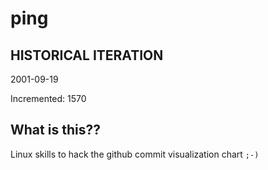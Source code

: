 # ping

## HISTORICAL ITERATION
2001-09-19

Incremented: 1570

## What is this?? 
Linux skills to hack the github commit visualization chart `;-)`
